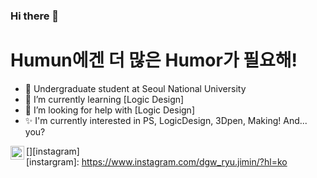 ### Hi there 👋
# Humun에겐 더 많은 Humor가 필요해!

- 🔭 Undergraduate student at Seoul National University
- 🌱 I’m currently learning [Logic Design]
- 🤔 I’m looking for help with [Logic Design]
- ✨ I'm currently interested in PS, LogicDesign, 3Dpen, Making! And... you?

[<img align="left" alt="Instagram" width="22px" src="https://cdn.jsdelivr.net/npm/simple-icons@v3/icons/instagram.svg" />][instagram]
<br />
[instargram]: https://www.instagram.com/dgw_ryu.jimin/?hl=ko
<!--
**nick11967/nick11967** is a ✨ _special_ ✨ repository because its `README.md` (this file) appears on your GitHub profile.

Here are some ideas to get you started:

- 🔭 I’m currently working on ...
- 🌱 I’m currently learning ...
- 👯 I’m looking to collaborate on ...
- 🤔 I’m looking for help with ...
- 💬 Ask me about ...
- 📫 How to reach me: ...
- 😄 Pronouns: ...
- ⚡ Fun fact: ...


[<img align="left" alt="Instagram" width="22px" src="https://cdn.jsdelivr.net/npm/simple-icons@v3/icons/instagram.svg" />][instagram2]
[instargram2]: https://www.instagram.com/dgw_with.3dpen/?hl=ko
-->

